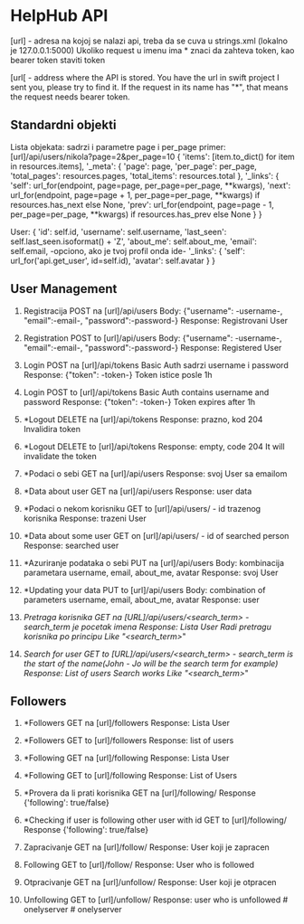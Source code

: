 # HelpHub API
[url] - adresa na kojoj se nalazi api, treba da se cuva u strings.xml (lokalno je 127.0.0.1:5000)
Ukoliko request u imenu ima * znaci da zahteva token, kao bearer token staviti token

[url[ - address where the API is stored. You have the url in swift project I sent you, please try to find it. If the request in its name has "*", that means the request needs bearer token. 

## Standardni objekti
Lista objekata:
sadrzi i parametre page i per_page primer: [url]/api/users/nikola?page=2&per_page=10
{
    'items': [item.to_dict() for item in resources.items],
    '_meta': {
        'page': page,
        'per_page': per_page,
        'total_pages': resources.pages,
        'total_items': resources.total
    },
    '_links': {
        'self': url_for(endpoint, page=page, per_page=per_page, **kwargs),
        'next': url_for(endpoint, page=page + 1, per_page=per_page, **kwargs) if resources.has_next else None,
        'prev': url_for(endpoint, page=page - 1, per_page=per_page, **kwargs) if resources.has_prev else None
    }
}

User:
{
    'id': self.id,
    'username': self.username,
    'last_seen': self.last_seen.isoformat() + 'Z',
    'about_me': self.about_me,
    'email': self.email, -opciono, ako je tvoj profil onda ide-
    '_links': {
        'self': url_for('api.get_user', id=self.id),
        'avatar': self.avatar
    }
}

## User Management
1. Registracija
POST na [url]/api/users
Body: {"username": -username-, "email":-email-, "password":-password-}
Response: Registrovani User

1. Registration
POST to [url]/api/users
Body: {"username": -username-, "email":-email-, "password":-password-}
Response: Registered User

2. Login
POST na [url]/api/tokens
Basic Auth sadrzi username i password
Response: {"token": -token-}
Token istice posle 1h

2. Login
POST to [url]/api/tokens
Basic Auth contains username and password
Response: {"token": -token-}
Token expires after 1h

3. *Logout
DELETE na [url]/api/tokens
Response: prazno, kod 204
Invalidira token

3. *Logout
DELETE to [url]/api/tokens
Response: empty, code 204
It will invalidate the token

4. *Podaci o sebi
GET na [url]/api/users
Response: svoj User sa emailom

4. *Data about user
GET na [url]/api/users
Response: user data

5. *Podaci o nekom korisniku
GET to [url]/api/users/<id> - id trazenog korisnika 
Response: trazeni User
    
5. *Data about some user
GET on [url]/api/users/<id> - id of searched person
Response: searched user

6. *Azuriranje podataka o sebi
PUT na [url]/api/users
Body: kombinacija parametara username, email, about_me, avatar
Response: svoj User

6. *Updating your data
PUT to [url]/api/users
Body: combination of parameters username, email, about_me, avatar
Response: user

7. *Pretraga korisnika
GET na [URL]/api/users/<search_term> - search_term je pocetak imena
Response: Lista User
Radi pretragu korisnika po principu Like "<search_term>*"

7. *Search for user
GET to [URL]/api/users/<search_term> - search_term is the start of the name(John - Jo will be the search term for example)
Response: List of users
Search works Like "<search_term>*"

## Followers
1. *Followers
GET na [url]/followers
Response: Lista User

1. *Followers
GET to [url]/followers
Response: list of users

2. *Following
GET na [url]/following
Response: Lista User

2. *Following
GET to [url]/following
Response: List of Users

3. *Provera da li prati korisnika
GET na [url]/following/<id>
Response {'following': true/false}
    
3. *Checking if user is following other user with id
GET to [url]/following/<id>
Response {'following': true/false}

4. Zapracivanje
GET na [url]/follow/<id>
Response: User koji je zapracen
    
4. Following
GET to [url]/follow/<id>
Response: User who is followed

5. Otpracivanje
GET na [url]/unfollow/<id>
Response: User koji je otpracen
    
5. Unfollowing
GET to [url]/unfollow/<id>
Response: user who is unfollowed
#   o n e l y s e r v e r  
 #   o n e l y s e r v e r  
 